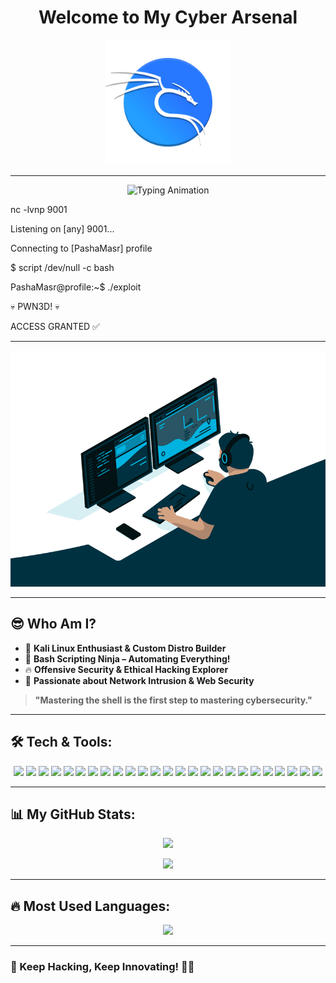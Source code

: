 <h1 align="center">
  Welcome to My Cyber Arsenal 
</h1>

<p align="center">
  <img src="https://raw.githubusercontent.com/pashamasr01287654800/pashamasr01287654800/refs/heads/main/Kali-dragon-icon.svg" alt="Kali Linux Logo" width="200">
</p>

---

<p align="center">
  <img src="https://readme-typing-svg.herokuapp.com?font=Hack&size=22&duration=3000&color=F70000&center=true&vCenter=true&width=500&lines=Listening+on+%5Bany%5D+9001...;Connecting+to+%5BPashaMasr%5D;Initializing+Reverse+Shell;Access+Granted+%E2%9C%94" alt="Typing Animation">
</p>

nc -lvnp 9001

Listening on [any] 9001...

Connecting to [PashaMasr] profile

$ script /dev/null -c bash

PashaMasr@profile:~$ ./exploit

💀 PWN3D! 💀

ACCESS GRANTED ✅

---

<p align="center">
  <img src="https://raw.githubusercontent.com/pashamasr01287654800/pashamasr01287654800/refs/heads/main/Banner.gif" alt="Banner GIF">
</p>

---

## 😎 Who Am I?
- 🐉 **Kali Linux Enthusiast & Custom Distro Builder**
- 🐚 **Bash Scripting Ninja – Automating Everything!**
- 🔥 **Offensive Security & Ethical Hacking Explorer**
- 🎯 **Passionate about Network Intrusion & Web Security**

> **"Mastering the shell is the first step to mastering cybersecurity."**

---

## 🛠 Tech & Tools:

<p align="center">

  <img src="https://img.shields.io/badge/Kali-Linux-1C1C1C?style=for-the-badge&logo=kali-linux">
  <img src="https://img.shields.io/badge/Linux-Kernel-FCC624?style=for-the-badge&logo=linux">
  <img src="https://img.shields.io/badge/Termux-CLI-222222?style=for-the-badge&logo=termux">
  <img src="https://img.shields.io/badge/Bash-Scripting-FCC624?style=for-the-badge&logo=gnu-bash">
  <img src="https://img.shields.io/badge/Python-Scripting-blue?style=for-the-badge&logo=python">

  <img src="https://img.shields.io/badge/Nmap-NetworkScanner-1E90FF?style=for-the-badge&logo=nmap">
  <img src="https://img.shields.io/badge/Bettercap-NetworkAttack-cyan?style=for-the-badge">
  <img src="https://img.shields.io/badge/Tor-Anonymous-purple?style=for-the-badge&logo=torproject">
  <img src="https://img.shields.io/badge/Proxchains-ProxyRouting-yellow?style=for-the-badge">

  <img src="https://img.shields.io/badge/Metasploit-ExploitationFramework-blue?style=for-the-badge&logo=metasploit">
  <img src="https://img.shields.io/badge/PowerSploit-PowerShellExploits-darkblue?style=for-the-badge">
  <img src="https://img.shields.io/badge/SEToolkit-SocialEngineering-red?style=for-the-badge">
  <img src="https://img.shields.io/badge/ExploitDB-ExploitsDatabase-darkred?style=for-the-badge">

  <img src="https://img.shields.io/badge/Hydra-PasswordCracking-red?style=for-the-badge&logo=apache">
  <img src="https://img.shields.io/badge/JohnTheRipper-PasswordCracking-green?style=for-the-badge">
  <img src="https://img.shields.io/badge/Mimikatz-CredentialDumping-darkred?style=for-the-badge">
  <img src="https://img.shields.io/badge/Pentesting-RedTeam-critical?style=for-the-badge&logo=hackthebox">

  <img src="https://img.shields.io/badge/BurpSuite-WebSecurity-orange?style=for-the-badge&logo=burpsuite">
  <img src="https://img.shields.io/badge/OWASP_ZAP-WebSecurity-blue?style=for-the-badge&logo=owasp">
  <img src="https://img.shields.io/badge/bWAPP-VulnerableApp-blueviolet?style=for-the-badge">

  <img src="https://img.shields.io/badge/GTFOBins-Privesc-orange?style=for-the-badge">
  <img src="https://img.shields.io/badge/Linpeas-PrivilegeEscalation-green?style=for-the-badge">
  <img src="https://img.shields.io/badge/LOLBAS-LOLBins-yellow?style=for-the-badge">
  <img src="https://img.shields.io/badge/TTY-ShellControl-222222?style=for-the-badge">

  <img src="https://img.shields.io/badge/Foremost-FileRecovery-darkgreen?style=for-the-badge">

</p>

---

## 📊 My GitHub Stats:

<p align="center">
  <img src="https://github-readme-stats.vercel.app/api?username=pashamasr01287654800&show_icons=true&theme=dark&hide_border=true">
</p>

<p align="center">
  <img src="https://github-readme-streak-stats.herokuapp.com/?user=pashamasr01287654800&theme=dark">
</p>

---

## 🔥 Most Used Languages:

<p align="center">
  <img src="https://github-readme-stats.vercel.app/api/top-langs/?username=pashamasr01287654800&layout=compact&theme=dark">
</p>

---

### 🚀 Keep Hacking, Keep Innovating! 🏴‍☠️
